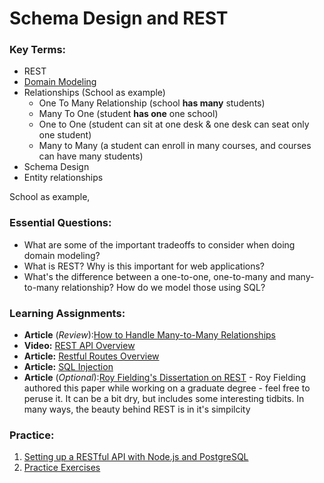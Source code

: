 # Schema Design and REST

### Key Terms:

- REST
- [Domain Modeling](https://olegchursin.medium.com/a-brief-introduction-to-domain-modeling-862a30b38353)
- Relationships (School as example)
  - One To Many Relationship (school **has many** students)
  - Many To One (student **has one** one school)
  - One to One (student can sit at one desk & one desk can seat only one student)
  - Many to Many (a student can enroll in many courses, and courses can have many students)
- Schema Design
- Entity relationships

School as example,

### Essential Questions:

- What are some of the important tradeoffs to consider when doing domain modeling?
- What is REST? Why is this important for web applications?
- What's the difference between a one-to-one, one-to-many and many-to-many relationship? How do we model those using SQL?

### Learning Assignments:

- **Article** (_Review_):[How to Handle Many-to-Many Relationships](https://dzone.com/articles/how-to-handle-a-many-to-many-relationship-in-datab)
- **Video:** [REST API Overview](https://www.youtube.com/watch?v=Q-BpqyOT3a8)
- **Article:** [Restful Routes Overview](https://medium.com/@atingenkay/restful-routes-what-are-they-8fe221521bb)
- **Article:** [SQL Injection](https://www.w3schools.com/sql/sql_injection.asp)
- **Article** (_Optional_):[Roy Fielding's Dissertation on REST](https://www.ics.uci.edu/~fielding/pubs/dissertation/rest_arch_style.htm) - Roy Fielding authored this paper while working on a graduate degree - feel free to peruse it. It can be a bit dry, but includes some interesting tidbits. In many ways, the beauty behind REST is in it's simpilcity

### Practice:

1. [Setting up a RESTful API with Node.js and PostgreSQL](https://blog.logrocket.com/setting-up-a-restful-api-with-node-js-and-postgresql-d96d6fc892d8/)
2. [Practice Exercises](./practice/exercises.md)
